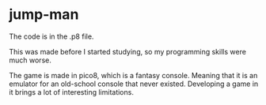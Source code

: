 # jump-man

The code is in the .p8 file.

This was made before I started studying, so my programming skills were much worse.

The game is made in pico8, which is a fantasy console. Meaning that it is an emulator for an old-school console that never existed.
Developing a game in it brings a lot of interesting limitations.

